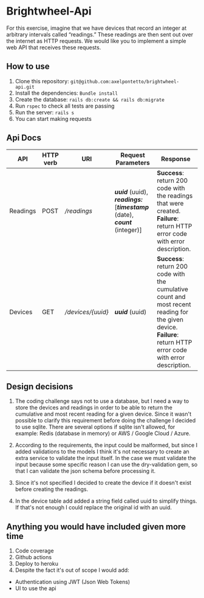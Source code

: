 # Brightwheel-Api

For this exercise, imagine that we have devices that record an integer at arbitrary intervals called “readings.” These readings are then sent out over the internet as HTTP requests. We would like you to implement a simple web API that receives these requests.

## How to use

1. Clone this repository: `git@github.com:axelpontetto/brightwheel-api.git`
1. Install the dependencies: `Bundle install`
1. Create the database: `rails db:create && rails db:migrate`
1. Run `rspec` to check all tests are passing
1. Run the server: `rails s`
1. You can start making requests

## Api Docs

<table>
    <thead>
        <tr>
            <th>API</th>
            <th>HTTP verb</th>
            <th>URI</th>
            <th>Request Parameters</th>
            <th>Response</th>
        </tr>
    </thead>
    <tbody>
        <tr>
            <td>Readings</td>
            <td>POST</td>
            <td><i>/readings</i></td>
            <td><i><b>uuid</b></i> (uuid), <i><b>readings:</b></i> [<i><b>timestamp</b></i> (date), <i><b>count</b></i> (integer)]</td>
            <td><b>Success</b>: return 200 code with the readings that were created.<br>
                <b>Failure</b>: return HTTP error code with error description.</td>
        </tr>
        <tr>
            <td>Devices</td>
            <td>GET</td>
            <td><i>/devices/{uuid}</i></td>
            <td><i><b>uuid</b></i> (uuid)</td>
            <td><b>Success</b>: return 200 code with the cumulative count and most recent reading for the given device.<br>
                <b>Failure</b>: return HTTP error code with error description.</td>
        </tr>
    </tbody>
</table>

## Design decisions

1. The coding challenge says not to use a database, but I need a way to store the devices and readings in order to be able to return the cumulative and most recent reading for a given device. Since it wasn't possible to clarify this requirement before doing the challenge I decided to use sqlite. There are several options if sqlite isn't allowed, for example: Redis (database in memory) or AWS / Google Cloud / Azure.

1. According to the requirements, the input could be malformed, but since I added validations to the models I think it's not necessary to create an extra service to validate the input itself. In the case we must validate the input because some specific reason I can use the dry-validation gem, so that I can validate the json schema before processing it.

1. Since it's not specified I decided to create the device if it doesn't exist before creating the readings.

1. In the device table add added a string field called uuid to simplify things. If that's not enough I could replace the original id with an uuid.

## Anything you would have included given more time

1. Code coverage
1. Github actions
1. Deploy to heroku
1. Despite the fact it's out of scope I would add:
* Authentication using JWT (Json Web Tokens)
* UI to use the api
